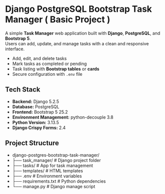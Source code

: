 # Django PostgreSQL Bootstrap Task Manager ( Basic Project )

A simple **Task Manager** web application built with **Django**, **PostgreSQL**, and **Bootstrap 5**.  
Users can add, update, and manage tasks with a clean and responsive interface.

- Add, edit, and delete tasks  
- Mark tasks as completed or pending  
- Task listing with **Bootstrap tables** or **cards**
- Secure configuration with `.env` file  

## Tech Stack

- **Backend:** Django 5.2.5
- **Database:** PostgreSQL  
- **Frontend:** Bootstrap 5  25.2
- **Environment Management:** python-decouple  3.8
- **Python Version:** 3.13.5
- **Django Crispy Forms:** 2.4

## Project Structure

- django-postgres-bootstrap-task-manager/
- ├── task_manager/       # Django project folder
- ├── tasks/              # App for task management
- ├── templates/          # HTML templates
- ├── .env                # Environment variables
- ├── requirements.txt    # Python dependencies
- └── manage.py           # Django manage script
